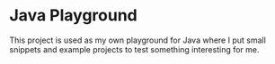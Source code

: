 Java Playground
===============
This project is used as my own playground for Java where I put small snippets and example projects to test something interesting for me.